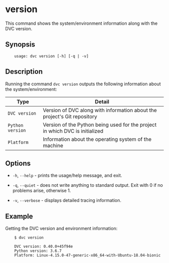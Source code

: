 # version

This command shows the system/environment information along with the DVC version.

## Synopsis

```usage
    usage: dvc version [-h] [-q | -v]
```

## Description

Running the command `dvc version` outputs the
following information about the system/environment:

Type | Detail
---- | ------
`DVC version` | Version of DVC along with information about the project's Git repository
`Python version` | Version of the Python being used for the project in which DVC is initialized
`Platform` | Information about the operating system of the machine

## Options

* `-h`, `--help` - prints the usage/help message, and exit.

* `-q`, `--quiet` - does not write anything to standard output. Exit with 0 if
  no problems arise, otherwise 1.

* `-v`, `--verbose` - displays detailed tracing information.

## Example

Getting the DVC version and environment information:

```dvc
    $ dvc version
    
    DVC version: 0.40.0+45f94e
    Python version: 3.6.7
    Platform: Linux-4.15.0-47-generic-x86_64-with-Ubuntu-18.04-bionic
```
